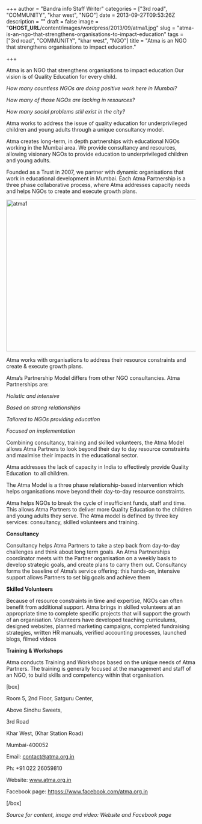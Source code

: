 +++
author = "Bandra info Staff Writer"
categories = ["3rd road", "COMMUNITY", "khar west", "NGO"]
date = 2013-09-27T09:53:26Z
description = ""
draft = false
image = "__GHOST_URL__/content/images/wordpress/2013/09/atma1.jpg"
slug = "atma-is-an-ngo-that-strengthens-organisations-to-impact-education"
tags = ["3rd road", "COMMUNITY", "khar west", "NGO"]
title = "Atma is an NGO that strengthens organisations to impact education."

+++


<p>Atma is an NGO that strengthens organisations to impact education.Our vision is of Quality Education for every child.</p>
<p><i>How many countless NGOs are doing positive work here in Mumbai? </i></p>
<p><i>How many of those NGOs are lacking in resources?</i></p>
<p><i>How many social problems still exist in the city?</i></p>
<p>Atma works to address the issue of quality education for underprivileged children and young adults through a unique consultancy model.</p>
<p>Atma creates long-term, in depth partnerships with educational NGOs working in the Mumbai area. We provide consultancy and resources, allowing visionary NGOs to provide education to underprivileged children and young adults.</p>
<p>Founded as a Trust in 2007, we partner with dynamic organisations that work in educational development in Mumbai. Each Atma Partnership is a three phase collaborative process, where Atma addresses capacity needs and helps NGOs to create and execute growth plans.</p>
<p><a href="https://i1.wp.com/bandra.info/wp-content/uploads/2013/09/atma1.jpg?ssl=1"><img loading="lazy" class="size-full wp-image-4230 aligncenter" alt="atma1" src="https://i1.wp.com/bandra.info/wp-content/uploads/2013/09/atma1.jpg?resize=601%2C404&#038;ssl=1" width="601" height="404" srcset="https://i1.wp.com/bandra.info/wp-content/uploads/2013/09/atma1.jpg?w=601&amp;ssl=1 601w, https://i1.wp.com/bandra.info/wp-content/uploads/2013/09/atma1.jpg?resize=300%2C201&amp;ssl=1 300w" sizes="(max-width: 601px) 100vw, 601px" data-recalc-dims="1" /></a></p>
<p>Atma works with organisations to address their resource constraints and create &amp; execute growth plans.</p>
<p>Atma’s Partnership Model differs from other NGO consultancies. Atma Partnerships are:</p>
<p><i>Holistic and intensive</i></p>
<p><i>Based on strong relationships</i></p>
<p><i>Tailored to NGOs providing education</i></p>
<p><i>Focused on implementation</i></p>
<p>Combining consultancy, training and skilled volunteers, the Atma Model allows Atma Partners to look beyond their day to day resource constraints and maximise their impacts in the educational sector.</p>
<p>Atma addresses the lack of capacity in India to effectively provide Quality Education  to all children.</p>
<p>The Atma Model is a three phase relationship-based intervention which helps organisations move beyond their day-to-day resource constraints.</p>
<p>Atma helps NGOs to break the cycle of insufficient funds, staff and time. This allows Atma Partners to deliver more Quality Education to the children and young adults they serve. The Atma model is defined by three key services: consultancy, skilled volunteers and training.</p>
<p><b>Consultancy</b></p>
<p>Consultancy helps Atma Partners to take a step back from day-to-day challenges and think about long term goals. An Atma Partnerships coordinator meets with the Partner organisation on a weekly basis to develop strategic goals, and create plans to carry them out. Consultancy forms the baseline of Atma’s service offering: this hands-on, intensive support allows Partners to set big goals and achieve them</p>
<p><b>Skilled Volunteers</b></p>
<p>Because of resource constraints in time and expertise, NGOs can often benefit from additional support. Atma brings in skilled volunteers at an appropriate time to complete specific projects that will support the growth of an organisation. Volunteers have developed teaching curriculums, designed websites, planned marketing campaigns, completed fundraising strategies, written HR manuals, verified accounting processes, launched blogs, filmed videos</p>
<p><b>Training &amp; Workshops</b></p>
<p>Atma conducts Training and Workshops based on the unique needs of Atma Partners. The training is generally focused at the management and staff of an NGO, to build skills and competency within that organisation.</p>
<p>[box]</p>
<p>Room 5, 2nd Floor, Satguru Center,</p>
<p>Above Sindhu Sweets,</p>
<p>3rd Road</p>
<p>Khar West, (Khar Station Road)</p>
<p>Mumbai-400052</p>
<p>Email: <a href="mailto:contact@atma.org.in">contact@atma.org.in</a></p>
<p>Ph: +91 022 26059810</p>
<p>Website: <a href="https://www.atma.org.in">www.atma.org.in</a></p>
<p>Facebook page: <a href="httpss://www.facebook.com/atma.org.in">httpss://www.facebook.com/atma.org.in</a></p>
<p>[/box]</p>
<p><i>Source for content, image and video: Website and Facebook page</i></p>



